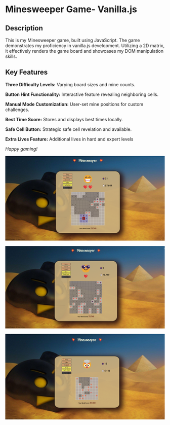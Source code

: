 # Minesweeper Game- Vanilla.js



## Description ##
This is my Minesweeper game, built using JavaScript. The game demonstrates my proficiency in vanilla.js development. Utilizing a 2D matrix, it effectively renders the game board and showcases my DOM manipulation skills.

## Key Features ##
**Three Difficulty Levels:** Varying board sizes and mine counts.

**Button Hint Functionality:** Interactive feature revealing neighboring cells.

**Manual Mode Customization:** User-set mine positions for custom challenges.

**Best Time Score:** Stores and displays best times locally.

**Safe Cell Button:** Strategic safe cell revelation and available.

**Extra Lives Feature:** Additional lives in hard and expert levels

*Happy gaming!*


![feature](img/2.png)

![Winner](img/1.png)

![GAME OVER](img/4.png)
